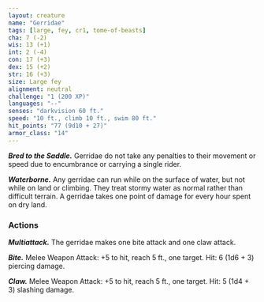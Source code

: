 ```yaml
---
layout: creature
name: "Gerridae"
tags: [large, fey, cr1, tome-of-beasts]
cha: 7 (-2)
wis: 13 (+1)
int: 2 (-4)
con: 17 (+3)
dex: 15 (+2)
str: 16 (+3)
size: Large fey
alignment: neutral
challenge: "1 (200 XP)"
languages: "--"
senses: "darkvision 60 ft."
speed: "10 ft., climb 10 ft., swim 80 ft."
hit_points: "77 (9d10 + 27)"
armor_class: "14"
---
```


***Bred to the Saddle.*** Gerridae do not take any penalties to their movement or speed due to encumbrance or carrying a single rider.

***Waterborne.*** Any gerridae can run while on the surface of water, but not while on land or climbing. They treat stormy water as normal rather than difficult terrain. A gerridae takes one point of damage for every hour spent on dry land.

### Actions

***Multiattack.*** The gerridae makes one bite attack and one claw attack.

***Bite.*** Melee Weapon Attack: +5 to hit, reach 5 ft., one target. Hit: 6 (1d6 + 3) piercing damage.

***Claw.*** Melee Weapon Attack: +5 to hit, reach 5 ft., one target. Hit: 5 (1d4 + 3) slashing damage.

